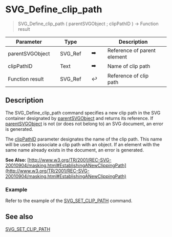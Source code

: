 <!-- Text := SVG_Define_clip_Path ( svgObject ; ID )
 -> svgObject (Text)
 -> ID (Text)-->
# SVG_Define_clip_path

> SVG_Define_clip_path ( parentSVGObject ; clipPathID ) -> Function result

| Parameter |     | Type |     |     |     | Description |     |
| --- | --- | --- | --- | --- | --- | --- | --- |
| parentSVGObject |     | SVG_Ref |     | ➡️ |     | Reference of parent element |     |
| clipPathID |     | Text |     | ➡️ |     | Name of clip path |     |
| Function result |     | SVG_Ref |     | ↩️ |     | Reference of clip path |     |

## Description

The SVG_Define_clip_path command specifies a new clip path in the SVG container designated by [parentSVGObject](## "Reference of parent element") and returns its reference. If [parentSVGObject](## "Reference of parent element") is not (or does not belong to) an SVG document, an error is generated.

The [clipPathID](## "Name of clip path") parameter designates the name of the clip path. This name will be used to associate a clip path with an object. If an element with the same name already exists in the document, an error is generated.

**See Also:** [http://www.w3.org/TR/2001/REC-SVG-20010904/masking.html#EstablishingANewClippingPath](http://www.w3.org/TR/2001/REC-SVG-20010904/masking.html#EstablishingANewClippingPath)

### Example  

Refer to the example of the [SVG_SET_CLIP_PATH](SVG_SET_CLIP_PATH.md)  command.

## See also

[SVG_SET_CLIP_PATH](SVG_SET_CLIP_PATH.md)

